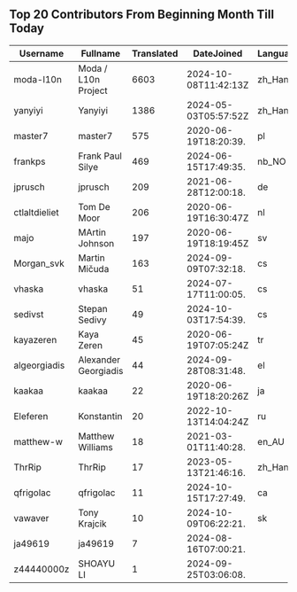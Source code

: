 ## Top 20 Contributors From Beginning Month Till Today ##
|Username|Fullname|Translated|DateJoined|Language|
|--------|--------|----------|----------|-------|
|moda-l10n|Moda / L10n Project|6603|2024-10-08T11:42:13Z|zh_Hant|
|yanyiyi|Yanyiyi|1386|2024-05-03T05:57:52Z|zh_Hant|
|master7|master7|575|2020-06-19T18:20:39.|pl|
|frankps|Frank Paul Silye|469|2024-06-15T17:49:35.|nb_NO|
|jprusch|jprusch|209|2021-06-28T12:00:18.|de|
|ctlaltdieliet|Tom De Moor|206|2020-06-19T16:30:47Z|nl|
|majo|MArtin Johnson|197|2020-06-19T18:19:45Z|sv|
|Morgan_svk|Martin Mičuda|163|2024-09-09T07:32:18.|cs|
|vhaska|vhaska|51|2024-07-17T11:00:05.|cs|
|sedivst|Stepan Sedivy|49|2024-10-03T17:54:39.|cs|
|kayazeren|Kaya Zeren|45|2020-06-19T07:05:24Z|tr|
|algeorgiadis|Alexander Georgiadis|44|2024-09-28T08:31:48.|el|
|kaakaa|kaakaa|22|2020-06-19T18:20:26Z|ja|
|Eleferen|Konstantin|20|2022-10-13T14:04:24Z|ru|
|matthew-w|Matthew Williams|18|2021-03-01T11:40:28.|en_AU|
|ThrRip|ThrRip|17|2023-05-13T21:46:16.|zh_Hans|
|qfrigolac|qfrigolac|11|2024-10-15T17:27:49.|ca|
|vawaver|Tony Krajcik|10|2024-10-09T06:22:21.|sk|
|ja49619|ja49619|7|2024-08-16T07:00:21.||
|z44440000z|SHOAYU LI|1|2024-09-25T03:06:08.||
